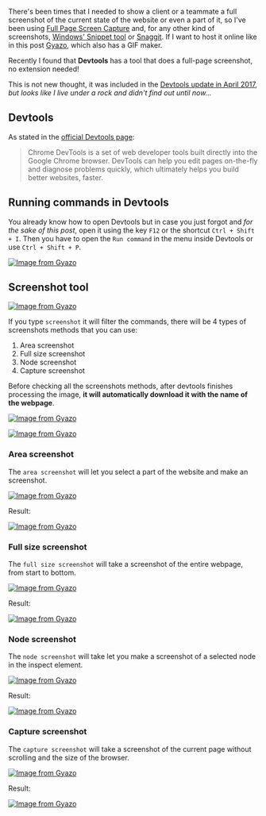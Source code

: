 There's been times that I needed to show a client or a teammate a full screenshot of the current state of the website or even a part of it, so I've been using [Full Page Screen Capture](https://chrome.google.com/webstore/detail/full-page-screen-capture/fdpohaocaechififmbbbbbknoalclacl?hl=en) and, for any other kind of screenshots, [Windows' Snippet tool](https://support.microsoft.com/en-us/help/13776/windows-use-snipping-tool-to-capture-screenshots) or [Snaggit](https://www.techsmith.com/store/snagit). If I want to host it online like in this post [Gyazo](https://gyazo.com), which also has a GIF maker.

Recently I found that **Devtools** has a tool that does a full-page screenshot, no extension needed!

This is not new thought, it was included in the [Devtools update in April 2017](https://developers.google.com/web/updates/2017/04/devtools-release-notes), *but looks like I live under a rock and didn't find out until now...*

## Devtools

As stated in the [official Devtools page](https://developers.google.com/web/tools/chrome-devtools/?hl=en):

> Chrome DevTools is a set of web developer tools built directly into the Google Chrome browser. DevTools can help you edit pages on-the-fly and diagnose problems quickly, which ultimately helps you build better websites, faster.

## Running commands in Devtools

You already know how to open Devtools but in case you just forgot and *for the sake of this post*, open it using the key `F12` or the shortcut `Ctrl + Shift + I`. Then you have to open the `Run command` in the menu inside Devtools or use `Ctrl + Shift + P`.

[![Image from Gyazo](https://i.gyazo.com/8209d7d3132efba1843a3d51e4ad2183.gif)](https://gyazo.com/8209d7d3132efba1843a3d51e4ad2183)


## Screenshot tool

[![Image from Gyazo](https://i.gyazo.com/25ea6c9d258a1117efca5a2d92f715e2.gif)](https://gyazo.com/25ea6c9d258a1117efca5a2d92f715e2)

If you type `screenshot` it will filter the commands, there will be 4 types of screenshots methods that you can use:

1. Area screenshot
2. Full size screenshot
3. Node screenshot
4. Capture screenshot

Before checking all the screenshots methods, after devtools finishes processing the image, **it will automatically download it with the name of the webpage**.

[![Image from Gyazo](https://i.gyazo.com/89a4935eb0ddb1a06ae997551fd19677.gif)](https://gyazo.com/89a4935eb0ddb1a06ae997551fd19677)

[![Image from Gyazo](https://i.gyazo.com/e2e29c7fd7e90bb8bfd36ef130793394.png)](https://gyazo.com/e2e29c7fd7e90bb8bfd36ef130793394)

### Area screenshot

The `area screenshot` will let you select a part of the website and make an screenshot.

[![Image from Gyazo](https://i.gyazo.com/f508a479893b6e8af9234d6a77404b26.gif)](https://gyazo.com/f508a479893b6e8af9234d6a77404b26)

Result:

[![Image from Gyazo](https://i.gyazo.com/2b096e1ca2974157e478587a4902c1d2.png)](https://gyazo.com/2b096e1ca2974157e478587a4902c1d2)

### Full size screenshot

The `full size screenshot` will take a screenshot of the entire webpage, from start to bottom.

[![Image from Gyazo](https://i.gyazo.com/e6c30b8eafbef04091bf66c16429017c.gif)](https://gyazo.com/e6c30b8eafbef04091bf66c16429017c)


Result:

[![Image from Gyazo](https://i.gyazo.com/9519ca32c0029a36432b700268741280.png)](https://gyazo.com/9519ca32c0029a36432b700268741280)

### Node screenshot

The `node screenshot` will take let you make a screenshot of a selected node in the inspect element.

[![Image from Gyazo](https://i.gyazo.com/5b936026735964bb789c4bcae02bb792.gif)](https://gyazo.com/5b936026735964bb789c4bcae02bb792)

Result:

[![Image from Gyazo](https://i.gyazo.com/56089c3d89f9b059dfb018d18572276d.png)](https://gyazo.com/56089c3d89f9b059dfb018d18572276d)

### Capture screenshot

The `capture screenshot` will take a screenshot of the current page without scrolling and the size of the browser.

[![Image from Gyazo](https://i.gyazo.com/6dc4f654e8f218e44fcc1fb51ce4c9f5.gif)](https://gyazo.com/6dc4f654e8f218e44fcc1fb51ce4c9f5)

Result:

[![Image from Gyazo](https://i.gyazo.com/3f15d4a004cba6152d1f9606c20540cc.png)](https://gyazo.com/3f15d4a004cba6152d1f9606c20540cc)